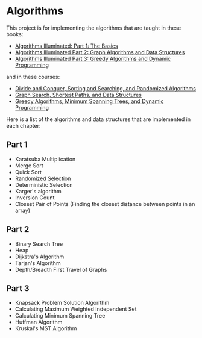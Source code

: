 # Algorithms
This project is for implementing the algorithms that are taught in these books:


- [Algorithms Illuminated: Part 1: The Basics](https://www.amazon.com/dp/0999282905) 
- [Algorithms Illuminated Part 2: Graph Algorithms and Data Structures](https://www.amazon.com.tr/Algorithms-Illuminated-Part-Structures-Roughgarden/dp/0999282921) 
- [Algorithms Illuminated Part 3: Greedy Algorithms and Dynamic Programming](https://www.amazon.com/Algorithms-Illuminated-Part-Dynamic-Programming/dp/0999282948) 

and in these courses:
- [Divide and Conquer, Sorting and Searching, and Randomized Algorithms](https://www.coursera.org/learn/algorithms-divide-conquer)
- [Graph Search, Shortest Paths, and Data Structures](https://www.coursera.org/learn/algorithms-graphs-data-structures)
- [Greedy Algorithms, Minimum Spanning Trees, and Dynamic Programming](https://www.coursera.org/learn/algorithms-greedy)

Here is a list of the algorithms and data structures that are implemented in each chapter:
## Part 1
- Karatsuba Multiplication
- Merge Sort
- Quick Sort
- Randomized Selection
- Deterministic Selection
- Karger's algorithm
- Inversion Count
- Closest Pair of Points (Finding the closest distance between points in an array)

## Part 2
- Binary Search Tree
- Heap
- Dijkstra's Algorithm
- Tarjan's Algorithm
- Depth/Breadth First Travel of Graphs

## Part 3
- Knapsack Problem Solution Algorithm
- Calculating Maximum Weighted Independent Set
- Calculating Minimum Spanning Tree
- Huffman Algorithm
- Kruskal's MST Algorithm
